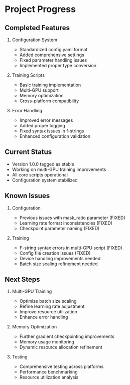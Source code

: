 # Project Progress

## Completed Features
1. Configuration System
   - Standardized config.yaml format
   - Added comprehensive settings
   - Fixed parameter handling issues
   - Implemented proper type conversion

2. Training Scripts
   - Basic training implementation
   - Multi-GPU support
   - Memory optimization
   - Cross-platform compatibility

3. Error Handling
   - Improved error messages
   - Added proper logging
   - Fixed syntax issues in f-strings
   - Enhanced configuration validation

## Current Status
- Version 1.0.0 tagged as stable
- Working on multi-GPU training improvements
- All core scripts operational
- Configuration system stabilized

## Known Issues
1. Configuration
   - Previous issues with mask_ratio parameter (FIXED)
   - Learning rate format inconsistencies (FIXED)
   - Checkpoint parameter naming (FIXED)

2. Training
   - F-string syntax errors in multi-GPU script (FIXED)
   - Config file creation issues (FIXED)
   - Device handling improvements needed
   - Batch size scaling refinement needed

## Next Steps
1. Multi-GPU Training
   - Optimize batch size scaling
   - Refine learning rate adjustment
   - Improve resource utilization
   - Enhance error handling

2. Memory Optimization
   - Further gradient checkpointing improvements
   - Memory usage monitoring
   - Dynamic resource allocation refinement

3. Testing
   - Comprehensive testing across platforms
   - Performance benchmarking
   - Resource utilization analysis 